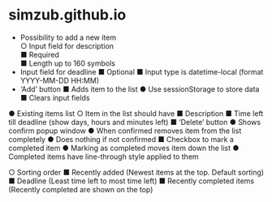 # simzub.github.io
* Possibility to add a new item<br>
○ Input field for description<br>
	■ Required<br>
	■ Length up to 160 symbols<br>
* Input field for deadline
		■ Optional
		■ Input type is datetime-local (format YYYY-MM-DD HH:MM)
* ‘Add’ button
		■ Adds item to the list
				● Use sessionStorage to store data
		■ Clears input fields

● Existing items list
○ Item in the list should have
■ Description
■ Time left till deadline (show days, hours and minutes left)
■ ‘Delete’ button
● Shows confirm popup window
● When confirmed removes item from the list completely
● Does nothing if not confirmed
■ Checkbox to mark a completed item
● Marking as completed moves item down the list
● Completed items have line-through style applied to them

○ Sorting order
■ Recently added (Newest items at the top. Default sorting)
■ Deadline (Least time left to most time left)
■ Recently completed items (Recently completed are shown on the top)

